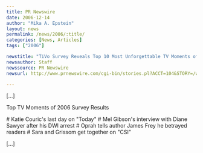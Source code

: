 ```yaml
---
title: PR Newswire
date: 2006-12-14
author: "Mika A. Epstein"
layout: news
permalink: /news/2006/:title/
categories: [News, Articles]
tags: ["2006"]

newstitle: "TiVo Survey Reveals Top 10 Most Unforgettable TV Moments of 2006 According to American TV Viewers  "
newsauthor: Staff
newssource: PR Newswire
newsurl: http://www.prnewswire.com/cgi-bin/stories.pl?ACCT=104&STORY=/www/story/12-14-2006/0004491249&EDATE=

---
```


[...]

Top TV Moments of 2006 Survey Results

\# Katie Couric's last day on "Today"
\# Mel Gibson's interview with Diane Sawyer after his DWI arrest
\# Oprah tells author James Frey he betrayed readers
\# Sara and Grissom get together on "CSI"

[...]

